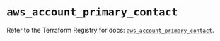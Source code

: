 # `aws_account_primary_contact`

Refer to the Terraform Registry for docs: [`aws_account_primary_contact`](https://registry.terraform.io/providers/hashicorp/aws/5.99.1/docs/resources/account_primary_contact).
